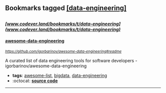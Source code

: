 ## Bookmarks tagged [[data-engineering]](https://www.codever.land/search?q=[data-engineering])

_<sup><sup>[www.codever.land/bookmarks/t/data-engineering](www.codever.land/bookmarks/t/data-engineering)</sup></sup>_
---
#### [awesome-data-engineering](https://github.com/igorbarinov/awesome-data-engineering#readme)
_<sup>https://github.com/igorbarinov/awesome-data-engineering#readme</sup>_

A curated list of data engineering tools for software developers - igorbarinov/awesome-data-engineering
* **tags**: [awesome-list](../tagged/awesome-list.md), [bigdata](../tagged/bigdata.md), [data-engineering](../tagged/data-engineering.md)
* :octocat: **[source code](https://github.com/igorbarinov/awesome-data-engineering#readme)**
---
